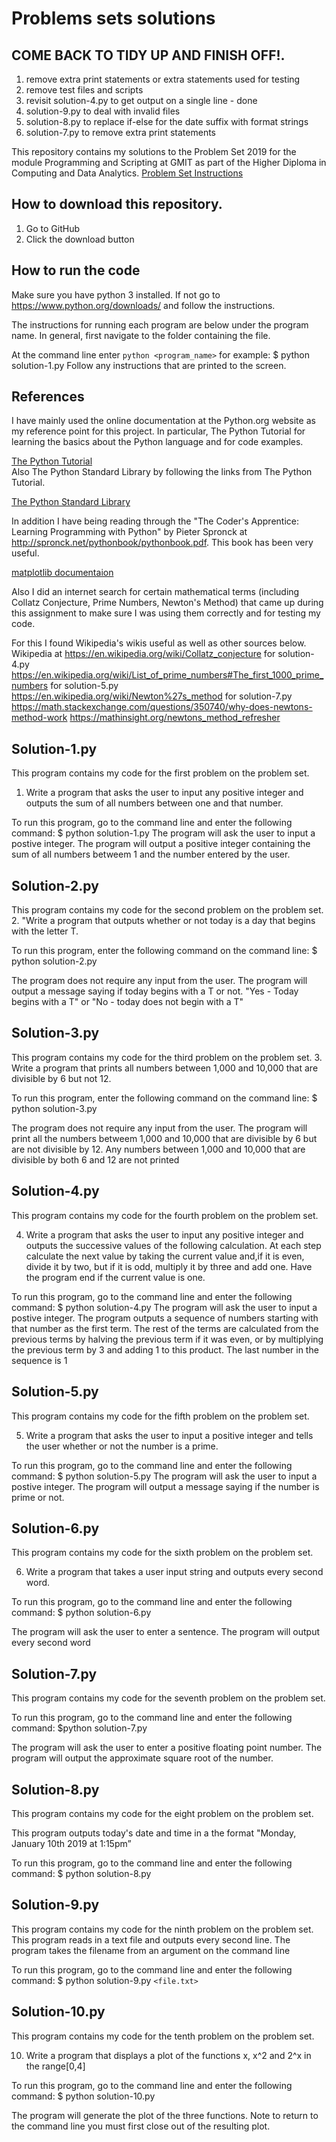 # Problems sets solutions

## COME BACK TO TIDY UP AND FINISH OFF!.
1. remove extra print statements or extra statements used for testing
2. remove test files and scripts
3. revisit solution-4.py to get output on a single line - done
4. solution-9.py to deal with invalid files
5. solution-8.py to replace if-else for the date suffix with format strings
6. solution-7.py to remove extra print statements


This repository contains my solutions to the Problem Set 2019 for the module Programming and Scripting at GMIT as part of the Higher Diploma in Computing and Data Analytics.
[Problem Set Instructions](https://github.com/ianmcloughlin/problems-pands-2019/raw/master/problems.pdf)

## How to download this repository.

1. Go to GitHub
2. Click the download button

## How to run the code
Make sure you have python 3 installed. 
If not go to https://www.python.org/downloads/ and follow the instructions.

The instructions for running each program are below under the program name.
In general, first navigate to the folder containing the file.

At the command line enter `python <program_name>`
for example: $ python solution-1.py
Follow any instructions that are printed to the screen.

## References
I have mainly used the online documentation at the Python.org website as my reference point for this project.  In particular, The Python Tutorial for learning the basics about the Python language and for code examples. 

[The Python Tutorial](https://docs.python.org/3/tutorial/)  
Also The Python Standard Library by following the links from The Python Tutorial. 

[The Python Standard Library](https://docs.python.org/3/library/index.html) 

In addition I have being reading through the "The Coder's Apprentice: Learning Programming with Python" by Pieter Spronck at http://spronck.net/pythonbook/pythonbook.pdf. This book has been very useful.

[matplotlib documentaion](https://matplotlib.org/tutorials/introductory/pyplot.html)

Also I did an internet search for certain mathematical terms (including Collatz Conjecture, Prime Numbers, Newton's Method) that came up during this assignment to make sure I was using them correctly and for testing my code.

For this I found Wikipedia's wikis useful as well as other sources below.
Wikipedia at
https://en.wikipedia.org/wiki/Collatz_conjecture for solution-4.py
https://en.wikipedia.org/wiki/List_of_prime_numbers#The_first_1000_prime_numbers for solution-5.py
https://en.wikipedia.org/wiki/Newton%27s_method for solution-7.py
https://math.stackexchange.com/questions/350740/why-does-newtons-method-work
https://mathinsight.org/newtons_method_refresher






## Solution-1.py
This program contains my code for the first problem on the problem set.
1. Write a program that asks the user to input any positive integer and 
outputs the sum of all numbers between one and that number.

To run this program, go to the command line and enter the following command:
$ python solution-1.py
The program will ask the user to input a postive integer.
The program will output a positive integer containing the sum of all numbers betweem 1 and the number entered  by the user.

## Solution-2.py

This program contains my code for the second problem on the problem set.
2. "Write a program that outputs whether or not today is a day that begins with the letter T. 

To run this program, enter the following command on the command line:
$ python solution-2.py

The program does not require any input from the user.
The program will output a message saying if today begins with a T or not.
"Yes - Today begins with a T" or "No - today does not begin with a T"

## Solution-3.py

This program contains my code for the third problem on the problem set.
3. Write a program that prints all numbers between 1,000 and 10,000 that are divisible by 6 but not 12.

To run this program, enter the following command on the command line:
$ python solution-3.py

The program does not require any input from the user.
The program will print all the numbers betweem 1,000 and 10,000 that are divisible by 6 but are not divisible by 12. Any numbers between 1,000 and 10,000 that are divisible by both 6 and 12 are not printed

## Solution-4.py

This program contains my code for the fourth problem on the problem set.

4. Write a program that asks the user to input any positive integer and outputs the successive values of the following calculation. 
At each step calculate the next value by taking the current value and,if it is even, divide it by two, but if it is odd, multiply it by three and add one. 
Have the program end if the current value is one.

To run this program, go to the command line and enter the following command:
$ python solution-4.py
The program will ask the user to input a postive integer.
The program outputs a sequence of numbers starting with that number as the first term. The rest of the terms are 
calculated from the previous terms by halving the previous term if it was even, or by multiplying the previous term by 3 and adding 1 to this product.
The last number in the sequence is 1

## Solution-5.py

This program contains my code for the fifth problem on the problem set.

5. Write a program that asks the user to input a positive integer and tells the user whether or not the number is a prime.

To run this program, go to the command line and enter the following command:
$ python solution-5.py
The program will ask the user to input a postive integer. The program will output a message saying if the number is prime or not.

## Solution-6.py

This program contains my code for the sixth problem on the problem set.

6. Write a program that takes a user input string and outputs every second word.

To run this program, go to the command line and enter the following command:
$ python solution-6.py

The program will ask the user to enter a sentence. 
The program will output every second word

## Solution-7.py

This program contains my code for the seventh problem on the problem set.

To run this program, go to the command line and enter the following command:
$python solution-7.py

The program will ask the user to enter a positive floating point number.
The program will output the approximate square root of the number.



## Solution-8.py
This program contains my code for the eight problem on the problem set.

This program outputs today's date and time in a the format "Monday, January 10th 2019 at 1:15pm”

To run this program, go to the command line and enter the following command:
$ python solution-8.py

## Solution-9.py
This program contains my code for the ninth problem on the problem set.
This program reads in a text file and outputs every second line. 
The program takes the filename from an argument on the command line

To run this program, go to the command line and enter the following command:
$ python solution-9.py `<file.txt>`


## Solution-10.py

This program contains my code for the tenth problem on the problem set.

10. Write a program that displays a plot of the functions x, x^2 and 2^x in the range[0,4]

To run this program, go to the command line and enter the following command:
$ python solution-10.py

The program will generate the plot of the three functions. 
Note to return to the command line you must first close out of the resulting plot. 